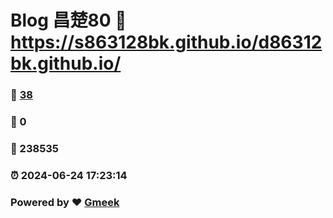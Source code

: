 # Blog 昌楚80 :link: https://s863128bk.github.io/d86312bk.github.io/ 
### :page_facing_up: [38](https://s863128bk.github.io/d86312bk.github.io//tag.html) 
### :speech_balloon: 0 
### :hibiscus: 238535 
### :alarm_clock: 2024-06-24 17:23:14 
### Powered by :heart: [Gmeek](https://github.com/Meekdai/Gmeek)
